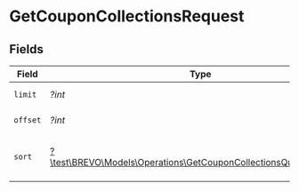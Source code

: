 # GetCouponCollectionsRequest


## Fields

| Field                                                                                                                              | Type                                                                                                                               | Required                                                                                                                           | Description                                                                                                                        |
| ---------------------------------------------------------------------------------------------------------------------------------- | ---------------------------------------------------------------------------------------------------------------------------------- | ---------------------------------------------------------------------------------------------------------------------------------- | ---------------------------------------------------------------------------------------------------------------------------------- |
| `limit`                                                                                                                            | *?int*                                                                                                                             | :heavy_minus_sign:                                                                                                                 | Number of documents returned per page                                                                                              |
| `offset`                                                                                                                           | *?int*                                                                                                                             | :heavy_minus_sign:                                                                                                                 | Index of the first document on the page                                                                                            |
| `sort`                                                                                                                             | [?\test\BREVO\Models\Operations\GetCouponCollectionsQueryParamSort](../../Models/Operations/GetCouponCollectionsQueryParamSort.md) | :heavy_minus_sign:                                                                                                                 | Sort the results by creation time in ascending/descending order                                                                    |